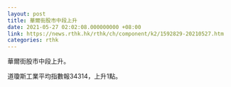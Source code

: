 ```yaml
---
layout: post
title: 華爾街股市中段上升
date: 2021-05-27 02:02:08.000000000 +08:00
link: https://news.rthk.hk/rthk/ch/component/k2/1592829-20210527.htm
categories: rthk
---
```


華爾街股市中段上升。

道瓊斯工業平均指數報34314，上升1點。

